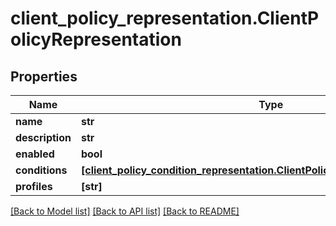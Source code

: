 # client_policy_representation.ClientPolicyRepresentation

## Properties
Name | Type | Description | Notes
------------ | ------------- | ------------- | -------------
**name** | **str** |  | [optional] 
**description** | **str** |  | [optional] 
**enabled** | **bool** |  | [optional] 
**conditions** | [**[client_policy_condition_representation.ClientPolicyConditionRepresentation]**](ClientPolicyConditionRepresentation.md) |  | [optional] 
**profiles** | **[str]** |  | [optional] 

[[Back to Model list]](../README.md#documentation-for-models) [[Back to API list]](../README.md#documentation-for-api-endpoints) [[Back to README]](../README.md)


